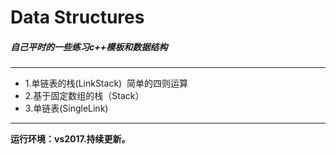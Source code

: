 # Data Structures 
##### 自己平时的一些练习c++模板和数据结构
***
* 1.单链表的栈(LinkStack)  简单的四则运算
* 2.基于固定数组的栈（Stack）
* 3.单链表(SingleLink) 
***

**运行环境：vs2017.持续更新。**
